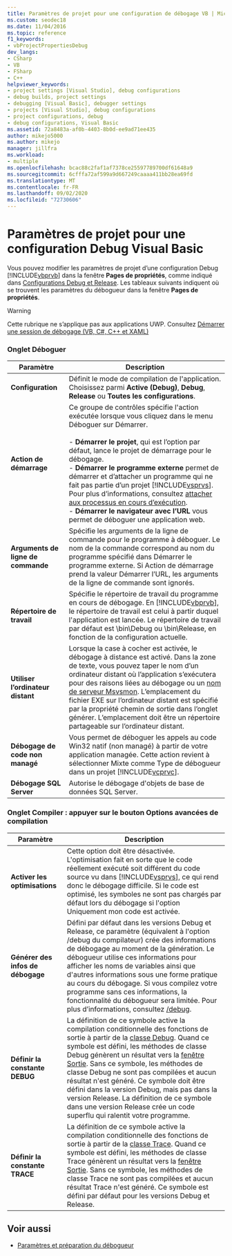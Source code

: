 ```yaml
---
title: Paramètres de projet pour une configuration de débogage VB | Microsoft Docs
ms.custom: seodec18
ms.date: 11/04/2016
ms.topic: reference
f1_keywords:
- vbProjectPropertiesDebug
dev_langs:
- CSharp
- VB
- FSharp
- C++
helpviewer_keywords:
- project settings [Visual Studio], debug configurations
- debug builds, project settings
- debugging [Visual Basic], debugger settings
- projects [Visual Studio], debug configurations
- project configurations, debug
- debug configurations, Visual Basic
ms.assetid: 72a8483a-af0b-4403-8b0d-ee9ad71ee435
author: mikejo5000
ms.author: mikejo
manager: jillfra
ms.workload:
- multiple
ms.openlocfilehash: bcac88c2faf1af7378ce25597789700df61648a9
ms.sourcegitcommit: 6cfffa72af599a9d667249caaaa411bb28ea69fd
ms.translationtype: MT
ms.contentlocale: fr-FR
ms.lasthandoff: 09/02/2020
ms.locfileid: "72730606"
---
```

# <a name="project-settings-for-a-visual-basic-debug-configuration"></a>Paramètres de projet pour une configuration Debug Visual Basic
Vous pouvez modifier les paramètres de projet d’une configuration Debug [!INCLUDE[vbprvb](../code-quality/includes/vbprvb_md.md)] dans la fenêtre **Pages de propriétés**, comme indiqué dans [Configurations Debug et Release](../debugger/how-to-set-debug-and-release-configurations.md). Les tableaux suivants indiquent où se trouvent les paramètres du débogueur dans la fenêtre **Pages de propriétés**.

> [!WARNING]
> Cette rubrique ne s’applique pas aux applications UWP. Consultez [Démarrer une session de débogage (VB, C#, C++ et XAML)](../debugger/start-a-debugging-session-for-a-store-app-in-visual-studio-vb-csharp-cpp-and-xaml.md)

### <a name="debug-tab"></a>Onglet Déboguer

| Paramètre | Description |
|------------------------------| - |
| **Configuration** | Définit le mode de compilation de l'application. Choisissez parmi **Active (Debug)**, **Debug**, **Release** ou **Toutes les configurations**. |
| **Action de démarrage** | Ce groupe de contrôles spécifie l'action exécutée lorsque vous cliquez dans le menu Déboguer sur Démarrer.<br /><br /> -   **Démarrer le projet**, qui est l’option par défaut, lance le projet de démarrage pour le débogage. <br />-   **Démarrer le programme externe** permet de démarrer et d’attacher un programme qui ne fait pas partie d’un projet [!INCLUDE[vsprvs](../code-quality/includes/vsprvs_md.md)]. Pour plus d’informations, consultez [attacher aux processus en cours d’exécution](../debugger/attach-to-running-processes-with-the-visual-studio-debugger.md).<br />-   **Démarrer le navigateur avec l’URL** vous permet de déboguer une application web. |
| **Arguments de ligne de commande** | Spécifie les arguments de la ligne de commande pour le programme à déboguer. Le nom de la commande correspond au nom du programme spécifié dans Démarrer le programme externe. Si Action de démarrage prend la valeur Démarrer l’URL, les arguments de la ligne de commande sont ignorés. |
| **Répertoire de travail** | Spécifie le répertoire de travail du programme en cours de débogage. En [!INCLUDE[vbprvb](../code-quality/includes/vbprvb_md.md)], le répertoire de travail est celui à partir duquel l'application est lancée. Le répertoire de travail par défaut est \bin\Debug ou \bin\Release, en fonction de la configuration actuelle. |
| **Utiliser l’ordinateur distant** | Lorsque la case à cocher est activée, le débogage à distance est activé. Dans la zone de texte, vous pouvez taper le nom d’un ordinateur distant où l’application s’exécutera pour des raisons liées au débogage ou un [nom de serveur Msvsmon](../debugger/remote-debugging.md). L’emplacement du fichier EXE sur l’ordinateur distant est spécifié par la propriété chemin de sortie dans l’onglet générer. L’emplacement doit être un répertoire partageable sur l’ordinateur distant. |
| **Débogage de code non managé** | Vous permet de déboguer les appels au code Win32 natif (non managé) à partir de votre application managée. Cette action revient à sélectionner Mixte comme Type de débogueur dans un projet [!INCLUDE[vcprvc](../code-quality/includes/vcprvc_md.md)]. |
| **Débogage SQL Server** | Autorise le débogage d'objets de base de données SQL Server. |

### <a name="compile-tab-press-advanced-compile-options-button"></a>Onglet Compiler : appuyer sur le bouton Options avancées de compilation

| Paramètre | Description |
|---------------------------| - |
| **Activer les optimisations** | Cette option doit être désactivée. L'optimisation fait en sorte que le code réellement exécuté soit différent du code source vu dans [!INCLUDE[vsprvs](../code-quality/includes/vsprvs_md.md)], ce qui rend donc le débogage difficile. Si le code est optimisé, les symboles ne sont pas chargés par défaut lors du débogage si l'option Uniquement mon code est activée. |
| **Générer des infos de débogage** | Défini par défaut dans les versions Debug et Release, ce paramètre (équivalent à l'option /debug du compilateur) crée des informations de débogage au moment de la génération. Le débogueur utilise ces informations pour afficher les noms de variables ainsi que d'autres informations sous une forme pratique au cours du débogage. Si vous compilez votre programme sans ces informations, la fonctionnalité du débogueur sera limitée. Pour plus d’informations, consultez [/debug](/dotnet/visual-basic/reference/command-line-compiler/debug). |
| **Définir la constante DEBUG** | La définition de ce symbole active la compilation conditionnelle des fonctions de sortie à partir de la [classe Debug](/dotnet/api/system.diagnostics.debug). Quand ce symbole est défini, les méthodes de classe Debug génèrent un résultat vers la [fenêtre Sortie](../ide/reference/output-window.md). Sans ce symbole, les méthodes de classe Debug ne sont pas compilées et aucun résultat n'est généré. Ce symbole doit être défini dans la version Debug, mais pas dans la version Release. La définition de ce symbole dans une version Release crée un code superflu qui ralentit votre programme. |
| **Définir la constante TRACE** | La définition de ce symbole active la compilation conditionnelle des fonctions de sortie à partir de la [classe Trace](/dotnet/api/system.diagnostics.trace). Quand ce symbole est défini, les méthodes de classe Trace génèrent un résultat vers la [fenêtre Sortie](../ide/reference/output-window.md). Sans ce symbole, les méthodes de classe Trace ne sont pas compilées et aucun résultat Trace n'est généré. Ce symbole est défini par défaut pour les versions Debug et Release. |

## <a name="see-also"></a>Voir aussi
- [Paramètres et préparation du débogueur](../debugger/debugger-settings-and-preparation.md)